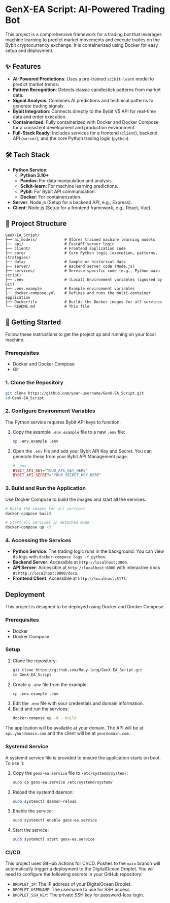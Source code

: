 # GenX-EA Script: AI-Powered Trading Bot

This project is a comprehensive framework for a trading bot that leverages machine learning to predict market movements and execute trades on the Bybit cryptocurrency exchange. It is containerized using Docker for easy setup and deployment.

## ✨ Features

- **AI-Powered Predictions**: Uses a pre-trained `scikit-learn` model to predict market trends.
- **Pattern Recognition**: Detects classic candlestick patterns from market data.
- **Signal Analysis**: Combines AI predictions and technical patterns to generate trading signals.
- **Bybit Integration**: Connects directly to the Bybit V5 API for real-time data and order execution.
- **Containerized**: Fully containerized with Docker and Docker Compose for a consistent development and production environment.
- **Full-Stack Ready**: Includes services for a frontend (`client`), backend API (`server`), and the core Python trading logic (`python`).

## 🛠️ Tech Stack

- **Python Service**:
  - **Python 3.10+**
  - **Pandas**: For data manipulation and analysis.
  - **Scikit-learn**: For machine learning predictions.
  - **Pybit**: For Bybit API communication.
  - **Docker**: For containerization.
- **Server**: Node.js (Setup for a backend API, e.g., Express).
- **Client**: Node.js (Setup for a frontend framework, e.g., React, Vue).

## 📂 Project Structure

```
GenX-EA_Script/
├── ai_models/            # Stores trained machine learning models
├── api/                  # FastAPI server logic
├── client/               # Frontend application code
├── core/                 # Core Python logic (execution, patterns, strategies)
├── data/                 # Sample or historical data
├── server/               # Backend server code (Node.js)
├── services/             # Service-specific code (e.g., Python main script)
├── .env                  # (Local) Environment variables (ignored by Git)
├── .env.example          # Example environment variables
├── docker-compose.yml    # Defines and runs the multi-container application
├── Dockerfile            # Builds the Docker images for all services
└── README.md             # This file
```

## 🚀 Getting Started

Follow these instructions to get the project up and running on your local machine.

### Prerequisites

- Docker and Docker Compose
- Git

### 1. Clone the Repository

```bash
git clone https://github.com/your-username/GenX-EA_Script.git
cd GenX-EA_Script
```

### 2. Configure Environment Variables

The Python service requires Bybit API keys to function.

1.  Copy the example `.env.example` file to a new `.env` file:
    ```bash
    cp .env.example .env
    ```
2.  Open the `.env` file and add your Bybit API Key and Secret. You can generate these from your Bybit API Management page.

    ```ini
    # .env
    BYBIT_API_KEY="YOUR_API_KEY_HERE"
    BYBIT_API_SECRET="YOUR_SECRET_KEY_HERE"
    ```

### 3. Build and Run the Application

Use Docker Compose to build the images and start all the services.

```bash
# Build the images for all services
docker-compose build

# Start all services in detached mode
docker-compose up -d
```

### 4. Accessing the Services

- **Python Service**: The trading logic runs in the background. You can view its logs with `docker-compose logs -f python`.
- **Backend Server**: Accessible at `http://localhost:3000`.
- **API Server**: Accessible at `http://localhost:8000` with interactive docs at `http://localhost:8000/docs`.
- **Frontend Client**: Accessible at `http://localhost:5173`.

## Deployment

This project is designed to be deployed using Docker and Docker Compose.

### Prerequisites

- Docker
- Docker Compose

### Setup

1. Clone the repository:
   ```bash
   git clone https://github.com/Mouy-leng/GenX-EA_Script.git
   cd GenX-EA_Script
   ```
2. Create a `.env` file from the example:
   ```bash
   cp .env.example .env
   ```
3. Edit the `.env` file with your credentials and domain information.
4. Build and run the services:
   ```bash
   docker-compose up -d --build
   ```

The application will be available at your domain. The API will be at `api.yourdomain.com` and the client will be at `yourdomain.com`.

### Systemd Service

A systemd service file is provided to ensure the application starts on boot. To use it:

1. Copy the `genx-ea.service` file to `/etc/systemd/system/`:
   ```bash
   sudo cp genx-ea.service /etc/systemd/system/
   ```
2. Reload the systemd daemon:
   ```bash
   sudo systemctl daemon-reload
   ```
3. Enable the service:
   ```bash
   sudo systemctl enable genx-ea.service
   ```
4. Start the service:
   ```bash
   sudo systemctl start genx-ea.service
   ```

### CI/CD

This project uses GitHub Actions for CI/CD. Pushes to the `main` branch will automatically trigger a deployment to the DigitalOcean Droplet. You will need to configure the following secrets in your GitHub repository:

- `DROPLET_IP`: The IP address of your DigitalOcean Droplet.
- `DROPLET_USERNAME`: The username to use for SSH access.
- `DROPLET_SSH_KEY`: The private SSH key for password-less login.